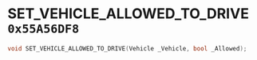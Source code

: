 # SET_VEHICLE_ALLOWED_TO_DRIVE `0x55A56DF8`

```cpp
void SET_VEHICLE_ALLOWED_TO_DRIVE(Vehicle _Vehicle, bool _Allowed);
```